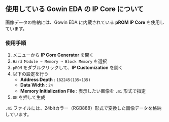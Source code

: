 ## 使用している Gowin EDA の IP Core について

画像データの格納には、Gowin EDA に内蔵されている **pROM IP Core** を使用しています。

### 使用手順

1. メニューから **IP Core Generator** を開く  
2. `Hard Module → Memory → Block Memory` を選択  
3. `pROM` をダブルクリックして、**IP Customization** を開く  
4. 以下の設定を行う  
   - **Address Depth** : `182245(135×135)`  
   - **Data Width** : `24`  
   - **Memory Initialization File** : 表示したい画像を `.mi` 形式で指定  
5. `OK` を押して生成

`.mi` ファイルには、24bitカラー（RGB888）形式で変換した画像データを格納しています。
